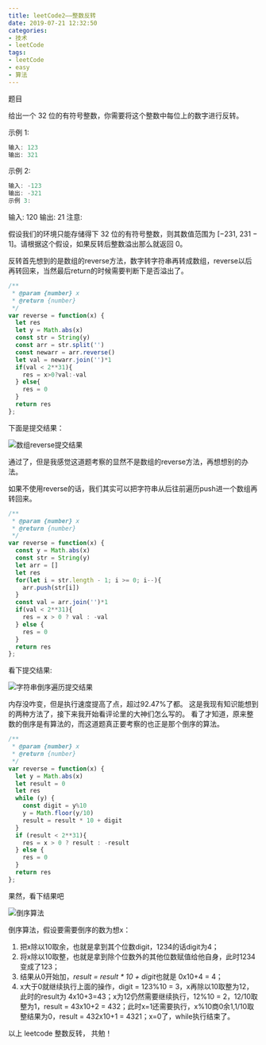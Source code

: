 ```yaml
---
title: leetCode2——整数反转
date: 2019-07-21 12:32:50
categories:
- 技术
- leetCode
tags: 
- leetCode 
- easy 
- 算法
---
```


题目

给出一个 32 位的有符号整数，你需要将这个整数中每位上的数字进行反转。

示例 1:

```js
输入: 123
输出: 321
```

 示例 2:

```js
输入: -123
输出: -321
示例 3:
```

输入: 120
输出: 21
注意:

假设我们的环境只能存储得下 32 位的有符号整数，则其数值范围为 [−231,  231 − 1]。请根据这个假设，如果反转后整数溢出那么就返回 0。

反转首先想到的是数组的reverse方法，数字转字符串再转成数组，reverse以后再转回来，当然最后return的时候需要判断下是否溢出了。

```js
/**
 * @param {number} x
 * @return {number}
 */
var reverse = function(x) {
  let res
  let y = Math.abs(x)
  const str = String(y)
  const arr = str.split('')
  const newarr = arr.reverse()
  let val = newarr.join('')*1
  if(val < 2**31){
    res = x>0?val:-val
  } else{
    res = 0
  }
  return res
};
```

下面是提交结果：

![数组reverse提交结果](http://res.troubledot.cn/reverse.png)

通过了，但是我感觉这道题考察的显然不是数组的reverse方法，再想想别的办法。

如果不使用reverse的话，我们其实可以把字符串从后往前遍历push进一个数组再转回来。

```js
/**
 * @param {number} x
 * @return {number}
 */
var reverse = function(x) {
  const y = Math.abs(x)
  const str = String(y)
  let arr = []
  let res
  for(let i = str.length - 1; i >= 0; i--){
    arr.push(str[i])
  }
  const val = arr.join('')*1
  if(val < 2**31){
    res = x > 0 ? val : -val
  } else {
    res = 0
  }
  return res
};
```

看下提交结果:

![字符串倒序遍历提交结果](http://res.troubledot.cn/reverse1.png)

内存没咋变，但是执行速度提高了点，超过92.47%了都。
这是我现有知识能想到的两种方法了，接下来我开始看评论里的大神们怎么写的。
看了才知道，原来整数的倒序是有算法的，而这道题真正要考察的也正是那个倒序的算法。

```js
/**
 * @param {number} x
 * @return {number}
 */
var reverse = function(x) {
  let y = Math.abs(x)
  let result = 0
  let res
  while (y) {
    const digit = y%10
    y = Math.floor(y/10)
    result = result * 10 + digit
  }
  if (result < 2**31){
    res = x > 0 ? result : -result
  } else {
    res = 0
  }
  return res
};
```

果然，看下结果吧

![倒序算法](http://res.troubledot.cn/reverse2.png)

倒序算法，假设要需要倒序的数为想x：

1. 把x除以10取余，也就是拿到其个位数digit，1234的话digit为4；
2. 将x除以10取整，也就是拿到除个位数外的其他位数赋值给他自身，此时1234变成了123；
3. 结果从0开始加，*result = result * 10 + digit*也就是 0x10+4 = 4；
4. x大于0就继续执行上面的操作，digit = 123%10 = 3，x再除以10取整为12，此时的result为 4x10+3=43；x为12仍然需要继续执行，12%10 = 2，12/10取整为1，result = 43x10+2 = 432；此时x=1还需要执行，x%10商0余1,1/10取整结果为0，result = 432x10+1 = 4321；x=0了，while执行结束了。

以上 leetcode 整数反转， 共勉！
